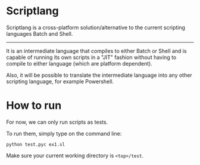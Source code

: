 # Scriptlang

Scriptlang is a cross-platform solution/alternative to the current scripting languages Batch and Shell.

___
It is an intermediate language that compiles to either Batch or Shell and is capable of running its own scripts in a "JIT" fashion without having to compile to either language (which are platform dependent).

Also, it will be possible to translate the intermediate language into any other scripting language, for example Powershell.

# How to run  

For now, we can only run scripts as tests.  

To run them, simply type on the command line:  

`python test.pyc ex1.sl`

Make sure your current working directory is `<top>/test`.
